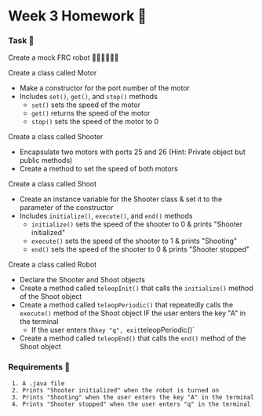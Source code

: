 # Week 3 Homework 🍵

### Task 🐧
Create a mock FRC robot 🥶🥶🥶🥶🥶🥶

Create a class called Motor
 - Make a constructor for the port number of the motor
 - Includes `set()`, `get()`, and `stop()` methods
   - `set()` sets the speed of the motor
   - `get()` returns the speed of the motor
   - `stop()` sets the speed of the motor to 0

Create a class called Shooter
 - Encapsulate two motors with ports 25 and 26 (Hint: Private object but public methods)
 - Create a method to set the speed of both motors

Create a class called Shoot
  - Create an instance variable for the Shooter class & set it to the parameter of the constructor
  - Includes `initialize()`, `execute()`, and `end()` methods
    - `initialize()` sets the speed of the shooter to 0 & prints "Shooter initialized"
    - `execute()` sets the speed of the shooter to 1 & prints "Shooting"
    - `end()` sets the speed of the shooter to 0 & prints "Shooter stopped"

Create a class called Robot
 - Declare the Shooter and Shoot objects
 - Create a method called `teleopInit()` that calls the `initialize()` method of the Shoot object
 - Create a method called `teleopPeriodic()` that repeatedly calls the `execute()` method of the Shoot object IF the user enters the key "A" in the terminal
   - If the user enters th` key "q", exit `teleopPeriodic()`
 - Create a method called `teleopEnd()` that calls the `end()` method of the Shoot object

### Requirements 🏫
```
 1. A .java file
 2. Prints "Shooter initialized" when the robot is turned on
 3. Prints "Shooting" when the user enters the key "A" in the terminal
 4. Prints "Shooter stopped" when the user enters "q" in the terminal
```